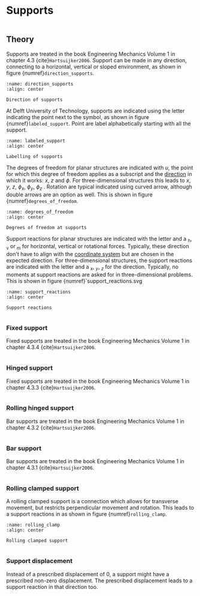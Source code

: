 # Supports

```{index} Support
```
## Theory
Supports are treated in the book Engineering Mechanics Volume 1 in chapter 4.3 {cite}`Hartsuijker2006`.
Support can be made in any direction, connecting to a horizontal, vertical or sloped environment, as shown in figure {numref}`direction_supports`.

```{figure} ./supports_figures/direction_support.svg
:name: direction_supports
:align: center

Direction of supports
```

At Delft University of Technology, supports are indicated using the letter indicating the point next to the symbol, as shown in figure {numref}`labeled_support`. Point are label alphabetically starting with all the support.

```{figure} ./supports_figures/labeled_support.svg
:name: labeled_support
:align: center

Labelling of supports
```

The degrees of freedom for planar structures are indicated with $u$, the point for which this degree of freedom applies as a subscript and the [direction](coordinate) in which it works: $x$, $z$ and $\phi$. For three-dimensional structures this leads to $x$, $y$, $z$, $\phi_x$, $\phi_y$, $\phi_z$ . Rotation are typical indicated using curved arrow, although double arrows are an option as well. This is shown in figure {numref}`degrees_of_freedom`. 

```{figure} ./supports_figures/degrees_of_freedom.svg
:name: degrees_of_freedom
:align: center

Degrees of freedom at supports
```

Support reactions for planar structures are indicated with the letter and a $_\text{h}$, $_\text{v}$ or $_\text{m}$ for horizontal, vertical or rotational forces. Typically, these direction don't have to align with the [coordinate system](coordinate) but are chosen in the expected direction. For three-dimensional structures, the support reactions are indicated with the letter and a $_x$, $_y$, $_z$ for the direction. Typically, no moments at support reactions are asked for in three-dimensional problems. This is shown in figure {numref}`support_reactions.svg

```{figure} ./supports_figures/support_reactions.svg
:name: support_reactions
:align: center

Support reactions
```


```{index} Support; fixed
```
### Fixed support
Fixed supports are treated in the book Engineering Mechanics Volume 1 in chapter 4.3.4 {cite}`Hartsuijker2006`.

```{index} Support; hinged
```
### Hinged support
Fixed supports are treated in the book Engineering Mechanics Volume 1 in chapter 4.3.3 {cite}`Hartsuijker2006`.

```{index} Support; rolling hinged
```
### Rolling hinged support
Bar supports are treated in the book Engineering Mechanics Volume 1 in chapter 4.3.2 {cite}`Hartsuijker2006`.

```{index} Support; bar
```
### Bar support
Bar supports are treated in the book Engineering Mechanics Volume 1 in chapter 4.3.1 {cite}`Hartsuijker2006`.


```{index} Support; rolling clamped
```
### Rolling clamped support

A rolling clamped support is a connection which allows for transverse movement, but restricts perpendicular movement and rotation. This leads to a support reactions in  as shown in figure {numref}`rolling_clamp`.

```{figure} ./supports_figures/Rolling_clamp.svg
:name: rolling_clamp
:align: center

Rolling clamped support
```

```{index} Support; displacement
```
### Support displacement
Instead of a prescribed displacement of $0$, a support might have a prescribed non-zero displacement. The prescribed displacement leads to a support reaction in that direction too.